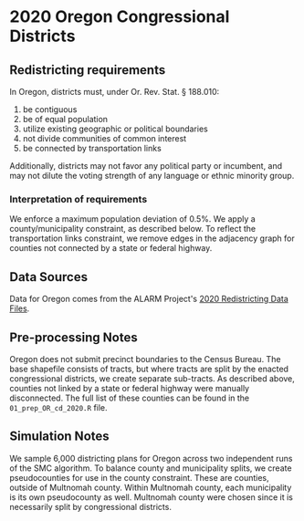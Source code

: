 # 2020 Oregon Congressional Districts

## Redistricting requirements
In Oregon, districts must, under Or. Rev. Stat. § 188.010:

1. be contiguous
1. be of equal population
1. utilize existing geographic or political boundaries
1. not divide communities of common interest
1. be connected by transportation links

Additionally, districts may not favor any political party or incumbent, and may not dilute the voting strength of any language or ethnic minority group.

### Interpretation of requirements
We enforce a maximum population deviation of 0.5%.
We apply a county/municipality constraint, as described below.
To reflect the transportation links constraint, we remove edges in the adjacency graph for counties not connected by a state or federal highway.

## Data Sources
Data for Oregon comes from the ALARM Project's [2020 Redistricting Data Files](https://alarm-redist.github.io/posts/2021-08-10-census-2020/).

## Pre-processing Notes
Oregon does not submit precinct boundaries to the Census Bureau.
The base shapefile consists of tracts, but where tracts are split by the enacted congressional districts, we create separate sub-tracts.
As described above, counties not linked by a state or federal highway were manually disconnected.
The full list of these counties can be found in the `01_prep_OR_cd_2020.R` file.

## Simulation Notes
We sample 6,000 districting plans for Oregon across two independent runs of the SMC algorithm.
To balance county and municipality splits, we create pseudocounties for use in the county constraint.
These are counties, outside of Multnomah county. Within Multnomah county, each municipality is its own pseudocounty as well.
Multnomah county were chosen since it is necessarily split by congressional districts.
